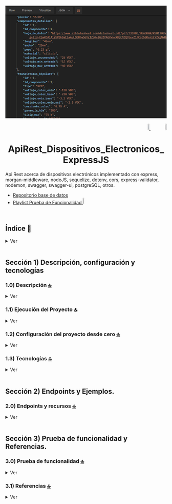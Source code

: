 

![Index app](./doc/assets/componentes-example.png)

<div align="right">
    <a href="https://github.com/andresWeitzel/ApiRest_Dispositivos_Electronicos_ExpressJS/blob/master/translations/README.es.md" target="_blank">
      <img src="https://github.com/andresWeitzel/ApiRest_Dispositivos_Electronicos_ExpressJS/blob/master/doc/assets/translation/arg-flag.jpg" width="10%" height="10%" />
  </a> 
   <a href="https://github.com/andresWeitzel/ApiRest_Dispositivos_Electronicos_ExpressJS/blob/master/README.md" target="_blank">
      <img src="https://github.com/andresWeitzel/ApiRest_Dispositivos_Electronicos_ExpressJS/blob/master/doc/assets/translation/eeuu-flag.jpg" width="10%" height="10%" />
  </a>
</div>


<div align="center">

# ApiRest_Dispositivos_Electronicos_ExpressJS 

</div>  


Api Rest acerca de dispositivos electrónicos implementado con express, morgan-middleware, nodeJS, sequelize, dotenv, cors, express-validator, nodemon, swagger, swagger-ui, postgreSQL, otros.

* [Repositorio base de datos](https://github.com/andresWeitzel/db_dispositivos_electronicos_postgreSQL)
* [Playlist Prueba de Funcionalidad](https://www.youtube.com/playlist?list=PLCl11UFjHurDLAizKGgiChAKBJx1V19Fo)<a href="https://www.youtube.com/playlist?list=PLCl11UFjHurDLAizKGgiChAKBJx1V19Fo" target="_blank">
    <img src="https://github.com/andresWeitzel/ApiRest_Dispositivos_Electronicos_ExpressJS/blob/master/doc/assets/social-networks/yt.png" width="5%" height="5%" />
</a>


<br>

## Índice 📜

<details>
 <summary> Ver </summary>
 
 <br>
 
### Sección 1)  Descripción, configuración y tecnologías

 - [1.0) Descripción del Proyecto.](#10-descripción-)
 - [1.1) Ejecución del Proyecto.](#11-ejecución-del-proyecto-)
 - [1.2) Configuración del proyecto desde cero](#12-configuración-del-proyecto-desde-cero-)
 - [1.3) Tecnologías.](#13-tecnologías-)


### Sección 2) Endpoints y Ejemplos 
 
 - [2.0) EndPoints y recursos.](#20-endpoints-y-recursos-)

### Sección 3) Prueba de funcionalidad y Referencias
 
 - [3.0) Prueba de funcionalidad.](#30-prueba-de-funcionalidad-)
 - [3.1) Referencias.](#31-referencias-)


<br>

</details>



<br>

## Sección 1)  Descripción, configuración y tecnologías


### 1.0) Descripción [🔝](#índice-) 

<details>
  <summary>Ver</summary>
 <br>

### 1.0.0) Descripción General

  *  

 
 ### 1.0.1) Descripción Arquitectura y Funcionamiento
 
 * 

<br>

</details>


### 1.1) Ejecución del Proyecto [🔝](#índice-)

<details>
  <summary>Ver</summary>
  <br>
 
#### 1.1.0) Configuraciones iniciales
* Una vez creado un entorno de trabajo a través de algún ide, clonamos el proyecto
```git
git clone https://github.com/andresWeitzel/ApiRest_Dispositivos_Electronicos_ExpressJS
```
* Nos posicionamos sobre el proyecto
```git
cd 'projectName'
```
* Instalamos la última versión LTS de [Nodejs(v18)](https://nodejs.org/en/download).
* Instalamos todas las librerías necesarias
```git
npm i
```
* Las variables de entorno utilizadas en el proyecto se mantienen para simplificar el proceso de configuración de las mismas. Es recomendado agregar el archivo correspondiente (.env) al .gitignore.
* El siguiente script configurado en el package.json del proyecto es el encargado de
   * Levantar el servidor con express (entorno productivo)
   * Levantar el servidor con express y nodemon (entorno local dev)
 ```git
 "scripts": {
    "dev": "nodemon src/server.js",
    "start": "node src/server.js"
  },
```
* Ejecutamos la app desde terminal para entorno local.
```git
npm run dev
```
* Ejecutamos la app desde terminal para entorno productivo.
```git
npm start
```
* Si se presenta algún mensaje indicando qué el puerto 8080 ya está en uso, podemos terminar todos los procesos dependientes y volver a ejecutar la app
```git
npx kill-port 8080
npm run dev o npm start
```

 
<br>

</details>


### 1.2) Configuración del proyecto desde cero [🔝](#índice-)

<details>
  <summary>Ver</summary>
 <br>
 
#### 1.2.0) Configuraciones iniciales
* Una vez creado un entorno de trabajo a través de algún ide, clonamos el proyecto
```git
git clone https://github.com/andresWeitzel/ApiRest_Dispositivos_Electronicos_ExpressJS
```
* Nos posicionamos sobre el proyecto
```git
cd 'projectName'
```
* Instalamos la última versión LTS de [Nodejs(v18)](https://nodejs.org/en/download)
* Abrimos una terminal desde vsc
* Inicializamos un proyecto nodejs
```git
npm init
```
* Creamos un archivo .gitignore y agregamos los files necesarios (por el momento node_modules)
```git
node_modules
```
* Creamos un direct source (src) para agregar toda la lógica de nuestra app
* Instalamos el plugin para sequelize
```git
npm i sequelize
```
* Instalamos los plugins para postgreSQL
```git
npm i pg pg-hstore
```
* Instalamos el plugin para [express (framework)](https://www.npmjs.com/package/express)
```git
npm i express
```
* Instalamos el plugin para [cors (gestión de recursos)](https://www.npmjs.com/package/cors)
```git
npm i cors
```
* Instalamos el plugin para [dotenv (variables de entorno)](https://www.npmjs.com/package/dotenv)
```git
npm i dotenv
```
* Instalamos el plugin para [morgan-middleware (errores, formatos, etc)](https://expressjs.com/en/resources/middleware/morgan.html)
```git
npm i morgan
```
* Instalamos el plugin para [nodemon (autoreload server)](https://www.npmjs.com/package/nodemon) de forma global
```git
npm i -g nodemon
```
* Instalamos el plugin para [nodemon (autoreload server)](https://www.npmjs.com/package/nodemon) para desarrollo
```git
npm i nodemon --save-dev
```
* Instalamos los plugins para el uso de [swagger](https://www.google.com.ar/url?sa=t&rct=j&q=&esrc=s&source=web&cd=&cad=rja&uact=8&ved=2ahUKEwjKhYbuxO7_AhWcqpUCHZX1DGIQFnoECBAQAQ&url=https%3A%2F%2Fwww.npmjs.com%2Fpackage%2Fswagger-ui-express&usg=AOvVaw298jcT8gyPCXrfFgV1z8o6&opi=89978449)
```git
npm i swagger-ui-express swagger-jsdoc
```
* Las variables de entorno utilizadas en el proyecto se mantienen para simplificar el proceso de configuración de las mismas. Es recomendado agregar el archivo correspondiente (.env) al .gitignore.
* El siguiente script configurado en el package.json del proyecto es el encargado de
   * Levantar el servidor con express (entorno productivo)
   * Levantar el servidor con express y nodemon (entorno local dev)
 ```git
 "scripts": {
    "dev": "nodemon src/server.js",
    "start": "node src/server.js"
  },
```
* Ejecutamos la app desde terminal para entorno local.
```git
npm run dev
```
* Ejecutamos la app desde terminal para entorno productivo.
```git
npm start
```
* Si se presenta algún mensaje indicando qué el puerto 8080 ya está en uso, podemos terminar todos los procesos dependientes y volver a ejecutar la app
```git
npx kill-port 8080
npm run dev o npm start
```



<br>

</details>


### 1.3) Tecnologías [🔝](#índice-)

<details>
  <summary>Ver</summary>
 <br>

| **Tecnologías** | **Versión** | **Finalidad** |               
| ------------- | ------------- | ------------- |
| [SDK](https://www.serverless.com/framework/docs/guides/sdk/) | 4.3.2  | Inyección Automática de Módulos para Lambdas |
| [NodeJS](https://nodejs.org/en/) | 14.18.1  | Librería JS |
| [VSC](https://code.visualstudio.com/docs) | 1.72.2  | IDE |
| [Postman](https://www.postman.com/downloads/) | 10.11  | Cliente Http |
| [CMD](https://learn.microsoft.com/en-us/windows-server/administration/windows-commands/cmd) | 10 | Símbolo del Sistema para linea de comandos | 
| [Git](https://git-scm.com/downloads) | 2.29.1  | Control de Versiones |

</br>


| **Plugin** | **Descripción** |               
| -------------  | ------------- |
| [Serverless Plugin](https://www.serverless.com/plugins/) | Librerías para la Definición Modular |

</br>


| **Extensión** |              
| -------------  | 
| Prettier - Code formatter |
| YAML - Autoformatter .yml (alt+shift+f) |

<br>

</details>


<br>


## Sección 2) Endpoints y Ejemplos. 


### 2.0) Endpoints y recursos [🔝](#índice-) 

<details>
  <summary>Ver</summary>
<br>


<br>

</details>

<br>


## Sección 3) Prueba de funcionalidad y Referencias. 


### 3.0) Prueba de funcionalidad [🔝](#índice-) 

<details>
  <summary>Ver</summary>
<br>


</details>


### 3.1) Referencias [🔝](#índice-)

<details>
  <summary>Ver</summary>
 <br>

#### Sequelize con PostgreSQL 
* [PostgreSQL con Sequelize](https://www.makeuseof.com/use-postgresql-with-sequelize-in-nodejs/)
* [Asociaciones entre tablas](https://sequelize.org/docs/v6/core-concepts/assocs/)

#### Swagger y Nodejs
* [Automatically Generate Swagger Docs With ExpressJS & NodeJS](https://www.youtube.com/watch?v=5aryMKiBEKY)
* [Repositorio de ejemplo](https://github.com/TomDoesTech/REST-API-Tutorial-Updated/tree/main)

#### Videotutoriales
* [Playlist Ejemplificación Creación de Api Rest](https://www.youtube.com/watch?v=tpso18ghda4)
* [Creación y config Api rest desde cero](https://www.youtube.com/watch?v=bK3AJfs7qNY&t=1019s)

#### Ejemplos de código
* [Ejemplo de microservicio usando Sequelize, Mysql y NodeJS](https://github.com/andresWeitzel/ApiRest_Dispositivos_Electronicos_ExpressJS)

#### Librerías
* [Manejo de validaciones con express-validator](https://medium.com/dataseries/introduction-to-request-body-validation-in-express-apps-with-express-validator-7b9725ca780d)
* [Doc oficial express-validator](https://express-validator.github.io/docs/guides/getting-started)

<br>

</details>
